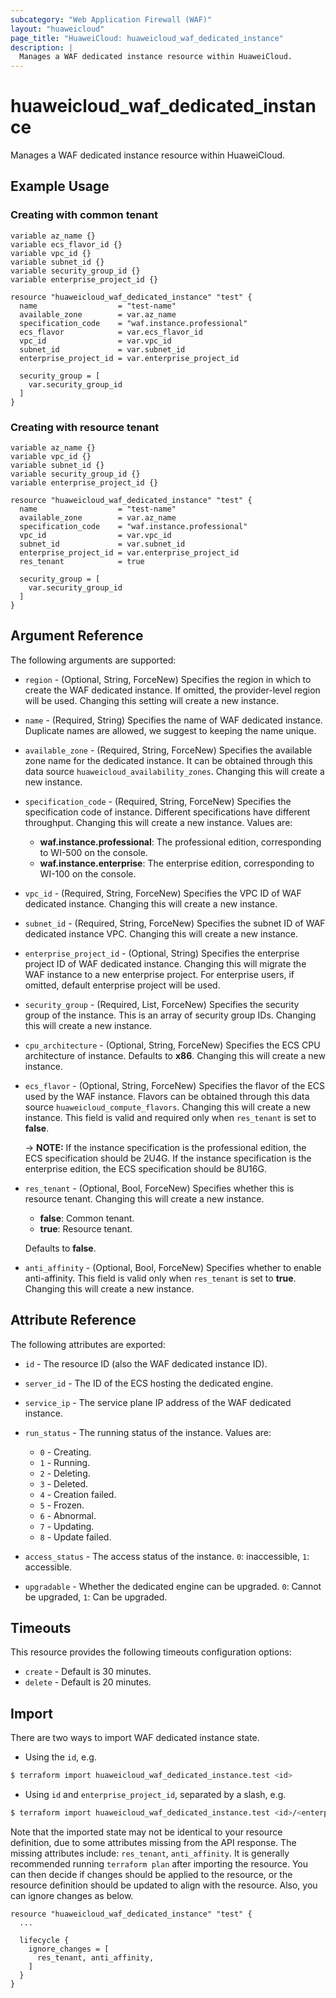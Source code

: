```yaml
---
subcategory: "Web Application Firewall (WAF)"
layout: "huaweicloud"
page_title: "HuaweiCloud: huaweicloud_waf_dedicated_instance"
description: |
  Manages a WAF dedicated instance resource within HuaweiCloud.
---
```


# huaweicloud_waf_dedicated_instance

Manages a WAF dedicated instance resource within HuaweiCloud.

## Example Usage

### Creating with common tenant

```hcl
variable az_name {}
variable ecs_flavor_id {}
variable vpc_id {}
variable subnet_id {}
variable security_group_id {}
variable enterprise_project_id {}

resource "huaweicloud_waf_dedicated_instance" "test" {
  name                  = "test-name"
  available_zone        = var.az_name
  specification_code    = "waf.instance.professional"
  ecs_flavor            = var.ecs_flavor_id
  vpc_id                = var.vpc_id
  subnet_id             = var.subnet_id
  enterprise_project_id = var.enterprise_project_id

  security_group = [
    var.security_group_id
  ]
}
```

### Creating with resource tenant

```hcl
variable az_name {}
variable vpc_id {}
variable subnet_id {}
variable security_group_id {}
variable enterprise_project_id {}

resource "huaweicloud_waf_dedicated_instance" "test" {
  name                  = "test-name"
  available_zone        = var.az_name
  specification_code    = "waf.instance.professional"
  vpc_id                = var.vpc_id
  subnet_id             = var.subnet_id
  enterprise_project_id = var.enterprise_project_id
  res_tenant            = true

  security_group = [
    var.security_group_id
  ]
}
```

## Argument Reference

The following arguments are supported:

* `region` - (Optional, String, ForceNew) Specifies the region in which to create the WAF dedicated instance.
  If omitted, the provider-level region will be used. Changing this setting will create a new instance.

* `name` - (Required, String) Specifies the name of WAF dedicated instance. Duplicate names are allowed, we suggest to
  keeping the name unique.

* `available_zone` - (Required, String, ForceNew) Specifies the available zone name for the dedicated instance. It can be
  obtained through this data source `huaweicloud_availability_zones`. Changing this will create a new instance.

* `specification_code` - (Required, String, ForceNew) Specifies the specification code of instance.
  Different specifications have different throughput. Changing this will create a new instance.
  Values are:
  + **waf.instance.professional**: The professional edition, corresponding to WI-500 on the console.
  + **waf.instance.enterprise**: The enterprise edition, corresponding to WI-100 on the console.

* `vpc_id` - (Required, String, ForceNew) Specifies the VPC ID of WAF dedicated instance. Changing this will create a new
  instance.

* `subnet_id` - (Required, String, ForceNew) Specifies the subnet ID of WAF dedicated instance VPC. Changing this will
  create a new instance.

* `enterprise_project_id` - (Optional, String) Specifies the enterprise project ID of WAF dedicated instance. Changing this
  will migrate the WAF instance to a new enterprise project.
  For enterprise users, if omitted, default enterprise project will be used.

* `security_group` - (Required, List, ForceNew) Specifies the security group of the instance. This is an array of
  security group IDs. Changing this will create a new instance.

* `cpu_architecture` - (Optional, String, ForceNew) Specifies the ECS CPU architecture of instance. Defaults to **x86**.
  Changing this will create a new instance.

* `ecs_flavor` - (Optional, String, ForceNew) Specifies the flavor of the ECS used by the WAF instance. Flavors can be
  obtained through this data source `huaweicloud_compute_flavors`. Changing this will create a new instance.
  This field is valid and required only when `res_tenant` is set to **false**.

  -> **NOTE:** If the instance specification is the professional edition, the ECS specification should be 2U4G. If the
  instance specification is the enterprise edition, the ECS specification should be 8U16G.

* `res_tenant` - (Optional, Bool, ForceNew) Specifies whether this is resource tenant.
  Changing this will create a new instance.
  + **false**: Common tenant.
  + **true**: Resource tenant.

  Defaults to **false**.

* `anti_affinity` - (Optional, Bool, ForceNew) Specifies whether to enable anti-affinity. This field is valid only
  when `res_tenant` is set to **true**. Changing this will create a new instance.

## Attribute Reference

The following attributes are exported:

* `id` - The resource ID (also the WAF dedicated instance ID).

* `server_id` - The ID of the ECS hosting the dedicated engine.

* `service_ip` - The service plane IP address of the WAF dedicated instance.

* `run_status` - The running status of the instance. Values are:
  + `0` - Creating.
  + `1` - Running.
  + `2` - Deleting.
  + `3` - Deleted.
  + `4` - Creation failed.
  + `5` - Frozen.
  + `6` - Abnormal.
  + `7` - Updating.
  + `8` - Update failed.

* `access_status` - The access status of the instance. `0`: inaccessible, `1`: accessible.

* `upgradable` - Whether the dedicated engine can be upgraded. `0`: Cannot be upgraded, `1`: Can be upgraded.

## Timeouts

This resource provides the following timeouts configuration options:

* `create` - Default is 30 minutes.
* `delete` - Default is 20 minutes.

## Import

There are two ways to import WAF dedicated instance state.

* Using the `id`, e.g.

```bash
$ terraform import huaweicloud_waf_dedicated_instance.test <id>
```

* Using `id` and `enterprise_project_id`, separated by a slash, e.g.

```bash
$ terraform import huaweicloud_waf_dedicated_instance.test <id>/<enterprise_project_id>
```

Note that the imported state may not be identical to your resource definition, due to some attributes missing from the
API response. The missing attributes include: `res_tenant`, `anti_affinity`. It is generally recommended running
`terraform plan` after importing the resource. You can then decide if changes should be applied to the resource,
or the resource definition should be updated to align with the resource. Also, you can ignore changes as below.

```hcl
resource "huaweicloud_waf_dedicated_instance" "test" {
  ...

  lifecycle {
    ignore_changes = [
      res_tenant, anti_affinity,
    ]
  }
}
```
